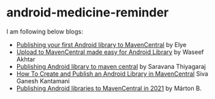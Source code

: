 # android-medicine-reminder

I am following below blogs:
- [Publishing your first Android library to MavenCentral](https://www.waseefakhtar.com/android/publishing-your-first-android-library-to-mavencentral/) by Elye
- [Upload to MavenCentral made easy for Android Library](https://medium.com/mobile-app-development-publication/upload-to-mavencentral-made-easy-for-android-library-30d2b83af0c7) by Waseef Akhtar
- [Publishing Android library to maven central](https://thsaravana.github.io/blog/publish-android-library-maven-central) by Saravana Thiyagaraj
- [How To Create and Publish an Android Library in MavenCentral](https://betterprogramming.pub/how-to-create-and-publish-an-android-library-in-mavencentral-92397df94103) Siva Ganesh Kantamani
- [Publishing Android libraries to MavenCentral in 2021](https://getstream.io/blog/publishing-libraries-to-mavencentral-2021) by Márton B.
